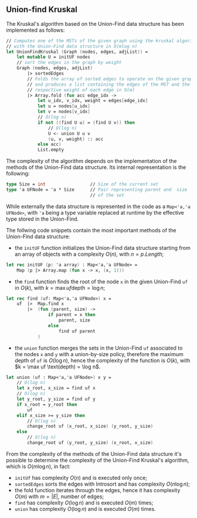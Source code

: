 ## Union-find Kruskal

The Kruskal's algorithm based on the Union-Find data structure has been 
implemented as follows:

```fsharp
// Computes one of the MSTs of the given graph using the kruskal algorithm 
// with the Union-Find data structure in O(mlog n)
let UnionFindKruskal (Graph (nodes, edges, adjList)) =
    let mutable U = initUF nodes
    // sort the edges in the graph by weight
    Graph (nodes, edges, adjList)
        |> sortedEdges
        // Folds the array of sorted edges to operate on the given graph 
        // and produces a list containing the edges of the MST and the
        // respective weight of each edge in O(m)
        |> Array.fold (fun acc edge_idx ->
            let u_idx, v_idx, weight = edges[edge_idx]
            let u = nodes[u_idx]
            let v = nodes[v_idx]
            // O(log n)
            if not ((find U u) = (find U v)) then
                // O(log n)
                U <- union U u v
                (u, v, weight) :: acc
            else acc) 
            List.empty
```

The complexity of the algorithm depends on the implementation of the methods 
of the Union-Find data structure. Its internal representation is the following:

```fsharp
type Size = int                 // Size of the current set
type 'a UFNode = 'a * Size      // Pair representing parent and  size 
                                // of the set
```

While externally the data structure is represented in the code as a `Map<'a,'a UFNode>`, 
with `'a` being a type variable replaced at runtime by the effective type stored in the Union-Find.

The follwing code snippets contain the most important methods of the Union-Find data 
structure:

 - the `initUF` function initializes the Union-Find data structure starting from 
an array of objects with a complexity $O(n)$, with $n = p.Length$;

```fsharp
let rec initUF (p: 'a array) : Map<'a,'a UFNode> =
    Map (p |> Array.map (fun x -> x, (x, 1)))
```

 - the `find` function finds the root of the node `x` in the given Union-Find `uf` in $O(k)$, with $k = \max uf \text{depth} = \log n$;

```fsharp
let rec find (uf: Map<'a,'a UFNode>) x =
    uf  |>  Map.find x
        |>  (fun (parent, size) ->
                if parent = x then
                    parent, size
                else
                    find uf parent
            )
```

 - the `union` function merges the sets in the Union-Find `uf` associated to the 
nodes `x` and `y` with a union-by-size policy, therefore the maximum depth of 
`uf` is $O(\log n)$, hence the complexity of the function is $O(k)$, with $k = \max uf \text(depth) = \log n$.

```fsharp
let union (uf : Map<'a,'a UFNode>) x y =
    // O(log n)
    let x_root, x_size = find uf x
    // O(log n)
    let y_root, y_size = find uf y
    if x_root = y_root then
        uf
    elif x_size >= y_size then
        // O(log n)
        change_root uf (x_root, x_size) (y_root, y_size)
    else
        // O(log n)
        change_root uf (y_root, y_size) (x_root, x_size)
```

From the complexity of the methods of the Union-Find data structure it's 
possible to determine the complexity of the Union-Find Kruskal's algorithm, 
which is $O(m\log n)$, in fact:

- `initUf` has complexity $O(n)$ and is executed only once;
- `sortedEdges` sorts the edges with Introsort and has complexity $O(n\log n)$;
- the fold function iterates through the edges, hence it has complexity $O(m)$ with $m=|E|$, number of edges;
- `find` has complexity $O(\log n)$ and is executed $O(m)$ times;
- `union` has complexity $O(\log n)$ and is executed $O(m)$ times.
